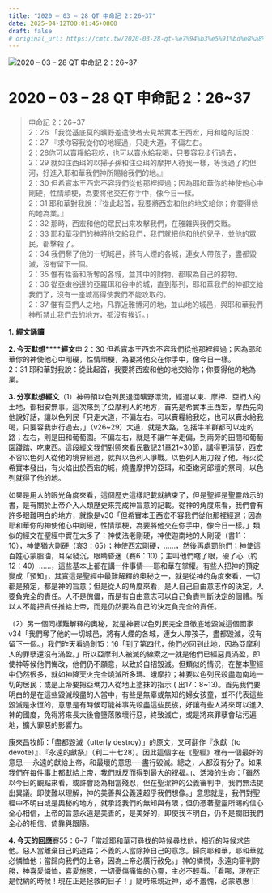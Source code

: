 ```yaml
---
title: "2020 – 03 – 28 QT 申命記 2：26~37"
date: 2025-04-12T00:01:45+0800
draft: false
# original_url: https://cmtc.tw/2020-03-28-qt-%e7%94%b3%e5%91%bd%e8%a8%98-2%ef%bc%9a2637
---
```


![2020 – 03 – 28 QT 申命記 2：26~37](/images/qt.jpg   "2020 – 03 – 28 QT 申命記 2：26~37")

# 2020 – 03 – 28 QT 申命記 2：26~37

> 申命記 2：26~37  
> 2：26 「我從基底莫的曠野差遣使者去見希實本王西宏，用和睦的話說：  
> 2：27 『求你容我從你的地經過，只走大道，不偏左右。  
> 2：28你可以賣糧給我吃，也可以賣水給我喝，只要容我步行過去，  
> 2：29 就如住西珥的以掃子孫和住亞珥的摩押人待我一樣，等我過了約但河，好進入耶和華我們神所賜給我們的地。』  
> 2：30 但希實本王西宏不容我們從他那裡經過；因為耶和華你的神使他心中剛硬，性情頑梗，為要將他交在你手中，像今日一樣。  
> 2：31 耶和華對我說：『從此起首，我要將西宏和他的地交給你；你要得他的地為業。』  
> 2：32 那時，西宏和他的眾民出來攻擊我們，在雅雜與我們交戰。  
> 2：33 耶和華我們的神將他交給我們，我們就把他和他的兒子，並他的眾民，都擊殺了。  
> 2：34 我們奪了他的一切城邑，將有人煙的各城，連女人帶孩子，盡都毀滅，沒有留下一個。  
> 2：35 惟有牲畜和所奪的各城，並其中的財物，都取為自己的掠物。  
> 2：36 從亞嫩谷邊的亞羅珥和谷中的城，直到基列，耶和華我們的神都交給我們了，沒有一座城高得使我們不能攻取的。  
> 2：37 惟有亞捫人之地，凡靠近雅博河的地，並山地的城邑，與耶和華我們神所禁止我們去的地方，都沒有挨近。」

**1.** **經文誦讀**

**2. 今天默想****經文**申 2：30 但希實本王西宏不容我們從他那裡經過；因為耶和華你的神使他心中剛硬，性情頑梗，為要將他交在你手中，像今日一樣。  
2：31 耶和華對我說：從此起首，我要將西宏和他的地交給你；你要得他的地為業。

**3. 分享默想經文**（1）神帶領以色列民退回曠野漂流，經過以東、摩押、亞捫人的土地，都相安無事。這次來到了亞摩利人的地方，首先是希實本王西宏，摩西先向他說好話，讓以色列民「只走大道，不偏左右。可以賣糧給我吃，也可以賣水給我喝，只要容我步行過去，」（v26~29）大道，就是大路，包括牛羊群都可以走的路；左右，則是田和葡萄園。不偏左右，就是不讓牛羊走偏，到兩旁的田間和葡萄園踐踏、吃東西。這段經文我們對照來看民數記21章21~30節，講得更清楚，西宏不容以色列人從他的境界經過，就與以色列人爭戰。以色列人用刀殺了他，有火從希實本發出，有火焰出於西宏的城，燒盡摩押的亞珥，和亞嫩河邱壇的祭司，以色列就得了他的地。

如果是用人的眼光角度來看，這個歷史這樣記載就結束了，但是聖經是聖靈啟示的書，是有關於上帝介入人類歷史來完成神旨意的記載。從神的角度來看，我們會有許多眼難明白的地方，就像是v30「但希實本王西宏不容我們從他那裡經過；因為耶和華你的神使他心中剛硬，性情頑梗，為要將他交在你手中，像今日一樣。」類似的經文在聖經中實在太多了：神使法老剛硬，神使迦南地的人剛硬（書11：10），神使猶大剛硬（哀3：65）；神使西宏剛硬，……，然後再處罰他們；神使這百姓心蒙脂油，耳朵發沉，眼睛昏迷（賽6：10）；主叫他們瞎了眼，硬了心（約12：40）……，這些基本上都在講一件事情──耶和華在掌權。有些人把神的預定變成「預知」，其實這是聖經中最難解釋的奧秘之一，就是從神的角度來看，一切都是預定，都是神的旨意；但是從人的角度來看，是人自己自由意志作的決定，人要負完全的責任。人不是傀儡，而是有自由意志可以自己負責判斷決定的個體。所以人不能把責任推給上帝，而是仍然要為自己的決定負完全的責任。

（2）另一個同樣難解釋的奧秘，就是神要以色列民完全且徹底地毀滅這個國家：v34「我們奪了他的一切城邑，將有人煙的各城，連女人帶孩子，盡都毀滅，沒有留下一個。」我們昨天看過創15：16「到了第四代，他們必回到此地，因為亞摩利人的罪孽還沒有滿盈。」所以亞摩利人被滅的線索之一就是他們已經惡貫滿盈，即使神等候他們悔改，他們仍不願意，以致於自招毀滅。但類似的情況，在整本聖經中仍然很多，就如神降天火完全燒滅所多瑪、蛾摩拉；神要以色列民殺盡迦南地一切的居民；或是上帝要把亞瑪力人從地上塗抹的指示 ( 出17：8~13)。首先我們要明白的是在這些毀滅殺盡的人當中，有些是無辜或無知的婦女孩童，並不代表這些毀滅是永恆的，意思是有時候可能神事先殺盡這些民族，好讓有些人將來可以進入神的國度，免得將來長大後會墮落敗壞行惡，終致滅亡，或是將來罪孽會玷污遍地，擴大罪惡的影響力。

康來昌牧師：「盡都毀滅（utterly destroy）」的原文，又可翻作『永獻（to devote）』、『永遠的獻祭』（利二十七28）。因此這個字在《聖經》裡有一個最好的意思──永遠的獻給上帝，和最壞的意思──盡行毀滅。總之，人都沒有分了。如果我們在每件事上都獻給上帝，我們就反而得到最大的祝福。」、活潑的生命：「雖然以今日的觀點來看，或許會認為相當殘忍，但在聖潔神的公義審判中，我們無法提出異議。即使難以理解，神的美善與公義遠超乎我們想像。」意思就是，我們對聖經中不明白或是奧秘的地方，就承認我們的無知與有限；但仍憑著聖靈所賜的信心全心相信，上帝的旨意永遠是美善的，是美好的，即使我不明白，仍不是攔阻我們全心的相信、倚靠與跟隨。

**4. 今天的回應**賽55：6~7「當趁耶和華可尋找的時候尋找他，相近的時候求告他。惡人當離棄自己的道路；不義的人當除掉自己的意念。歸向耶和華，耶和華就必憐恤他；當歸向我們的上帝，因為上帝必廣行赦免。」神的憐憫，永遠向審判誇勝，神喜愛憐恤，喜愛施恩，一切憂傷痛悔的心靈，主必不輕看。「看哪，現在正是悅納的時候！現在正是拯救的日子！」隨時來親近神，必不羞愧，必蒙恩惠！